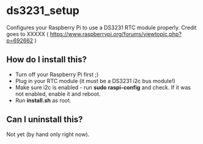 # ds3231_setup

Configures your Raspberry Pi to use a DS3231 RTC module properly.
Credit goes to XXXXX ( https://www.raspberrypi.org/forums/viewtopic.php?p=692662 )

## How do I install this?

* Turn off your Raspberry Pi first ;)
* Plug in your RTC module (it must be a DS3231 i2c bus module!)
* Make sure i2c is enabled - run **sudo raspi-config** and check. If it was not enabled, enable it and reboot.
* Run **install.sh** as root.

## Can I uninstall this?

Not yet (by hand only right now).